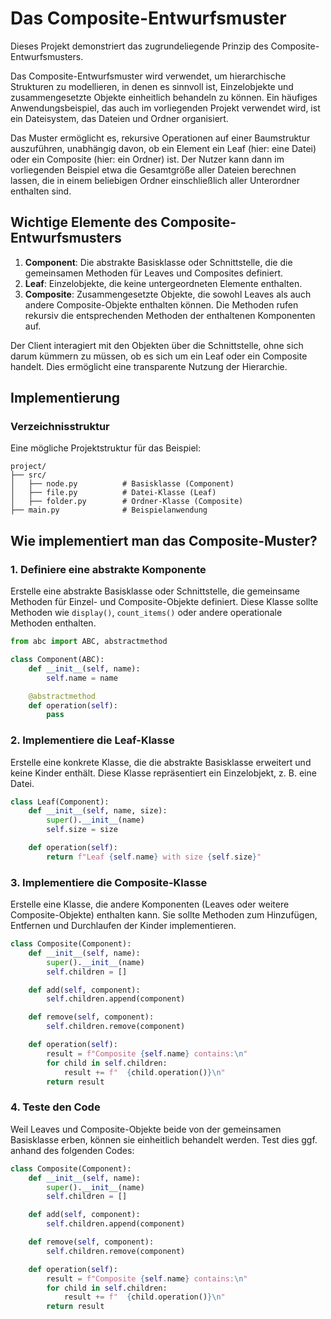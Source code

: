 # Das Composite-Entwurfsmuster

Dieses Projekt demonstriert das zugrundeliegende Prinzip des Composite-Entwurfsmusters.

Das Composite-Entwurfsmuster wird verwendet, um hierarchische Strukturen zu modellieren, in denen es sinnvoll ist, Einzelobjekte und zusammengesetzte Objekte einheitlich behandeln zu können. Ein häufiges Anwendungsbeispiel, das auch im vorliegenden Projekt verwendet wird, ist ein Dateisystem, das Dateien und Ordner organisiert. 

Das Muster ermöglicht es, rekursive Operationen auf einer Baumstruktur auszuführen, unabhängig davon, ob ein Element ein Leaf (hier: eine Datei) oder ein Composite (hier: ein Ordner) ist. Der Nutzer kann dann im vorliegenden Beispiel etwa die Gesamtgröße aller Dateien berechnen lassen, die in einem beliebigen Ordner einschließlich aller Unterordner enthalten sind. 

## Wichtige Elemente des Composite-Entwurfsmusters
1. **Component**: Die abstrakte Basisklasse oder Schnittstelle, die die gemeinsamen Methoden für Leaves und Composites definiert.
2. **Leaf**: Einzelobjekte, die keine untergeordneten Elemente enthalten.
3. **Composite**: Zusammengesetzte Objekte, die sowohl Leaves als auch andere Composite-Objekte enthalten können. Die Methoden rufen rekursiv die entsprechenden Methoden der enthaltenen Komponenten auf.

Der Client interagiert mit den Objekten über die Schnittstelle, ohne sich darum kümmern zu müssen, ob es sich um ein Leaf oder ein Composite handelt. Dies ermöglicht eine transparente Nutzung der Hierarchie.

## Implementierung

### Verzeichnisstruktur
Eine mögliche Projektstruktur für das Beispiel:

```plaintext
project/
├── src/
│   ├── node.py          # Basisklasse (Component)
│   ├── file.py          # Datei-Klasse (Leaf)
│   ├── folder.py        # Ordner-Klasse (Composite)
├── main.py              # Beispielanwendung
```

## Wie implementiert man das Composite-Muster?

### 1. Definiere eine abstrakte Komponente
Erstelle eine abstrakte Basisklasse oder Schnittstelle, die gemeinsame Methoden für Einzel- und Composite-Objekte definiert. Diese Klasse sollte Methoden wie `display()`, `count_items()` oder andere operationale Methoden enthalten.

```python
from abc import ABC, abstractmethod

class Component(ABC):
    def __init__(self, name):
        self.name = name

    @abstractmethod
    def operation(self):
        pass

```

### 2. Implementiere die Leaf-Klasse
Erstelle eine konkrete Klasse, die die abstrakte Basisklasse erweitert und keine Kinder enthält. Diese Klasse repräsentiert ein Einzelobjekt, z. B. eine Datei.

```python
class Leaf(Component):
    def __init__(self, name, size):
        super().__init__(name)
        self.size = size

    def operation(self):
        return f"Leaf {self.name} with size {self.size}"
```

### 3. Implementiere die Composite-Klasse
Erstelle eine Klasse, die andere Komponenten (Leaves oder weitere Composite-Objekte) enthalten kann. Sie sollte Methoden zum Hinzufügen, Entfernen und Durchlaufen der Kinder implementieren.

```python
class Composite(Component):
    def __init__(self, name):
        super().__init__(name)
        self.children = []

    def add(self, component):
        self.children.append(component)

    def remove(self, component):
        self.children.remove(component)

    def operation(self):
        result = f"Composite {self.name} contains:\n"
        for child in self.children:
            result += f"  {child.operation()}\n"
        return result
```

### 4. Teste den Code
Weil Leaves und Composite-Objekte beide von der gemeinsamen Basisklasse erben, können sie einheitlich behandelt werden. Test dies ggf. anhand des folgenden Codes:

```python
class Composite(Component):
    def __init__(self, name):
        super().__init__(name)
        self.children = []

    def add(self, component):
        self.children.append(component)

    def remove(self, component):
        self.children.remove(component)

    def operation(self):
        result = f"Composite {self.name} contains:\n"
        for child in self.children:
            result += f"  {child.operation()}\n"
        return result
```
